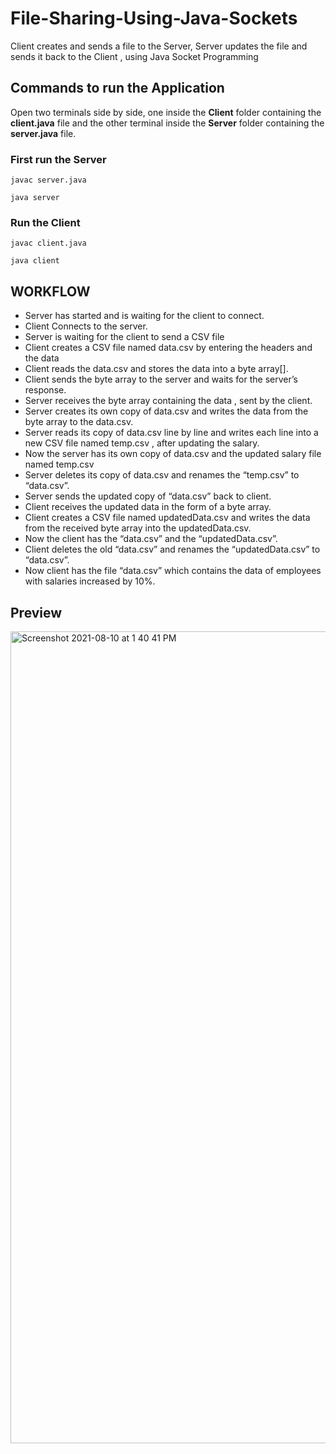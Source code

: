 # File-Sharing-Using-Java-Sockets
Client creates and sends a file to the Server, Server updates the file and sends it back to the Client , using Java Socket Programming

## Commands to run the Application

Open two terminals side by side, one inside the **Client** folder containing the **client.java** file and the other terminal inside the **Server** folder containing  the **server.java** file.

### First run the Server
```
javac server.java
```

```
java server
```

### Run the Client
```
javac client.java
```

```
java client
```

## WORKFLOW

-	Server has started and is waiting for the client to connect.
-	Client Connects to the server.
-	Server is waiting for the client to send a CSV file
-	Client creates a CSV file named data.csv by entering the headers and the data
-	Client reads the data.csv and stores the data into a byte array[].
-	Client sends the byte array to the server and waits for the server’s response.
-	Server receives the byte array containing the data , sent by the client.
-	Server creates its own copy of data.csv and writes the data from the byte array to the data.csv.
-	Server reads its copy of data.csv line by line and writes each line into a new CSV file named temp.csv , after updating the salary.
-	Now the server has its own copy of data.csv and the updated salary file named temp.csv
-	Server deletes its copy of data.csv and renames the “temp.csv” to “data.csv”.
-	Server sends the updated copy of “data.csv” back to client.
-	Client receives the updated data in the form of a byte array.
-	Client creates a CSV file named updatedData.csv and writes the data from the received byte array into the updatedData.csv.
-	Now the client has the “data.csv” and the “updatedData.csv”.
-	Client deletes the old “data.csv” and renames the “updatedData.csv” to “data.csv”.
-	Now client has the file “data.csv” which contains the data of employees with salaries increased by 10%.

## Preview
<img width="1299" alt="Screenshot 2021-08-10 at 1 40 41 PM" src="https://user-images.githubusercontent.com/65719940/128832025-505083fe-bec0-4c79-bf2c-77b473658093.png">

